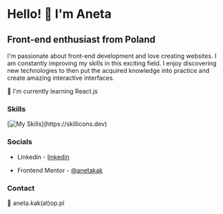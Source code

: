 # Hello! :wave: I'm Aneta

## Front-end enthusiast from Poland
I'm passionate about front-end development and love creating websites. I am constantly improving my skills in this exciting field.  I enjoy discovering new technologies to then put the acquired knowledge into practice and create amazing interactive interfaces.

:pencil: I'm currently learning React.js

### Skills

[![My Skills](https://skillicons.dev/icons?i=js,html,css,sass,gulp,react,)](https://skillicons.dev)

### Socials

- Linkedin - [linkedin](https://www.linkedin.com/in/anetakak)

- Frontend Mentor - [@anetakak](https://www.frontendmentor.io/profile/anetakak)

### Contact

:e-mail: aneta.kak(at)op.pl
